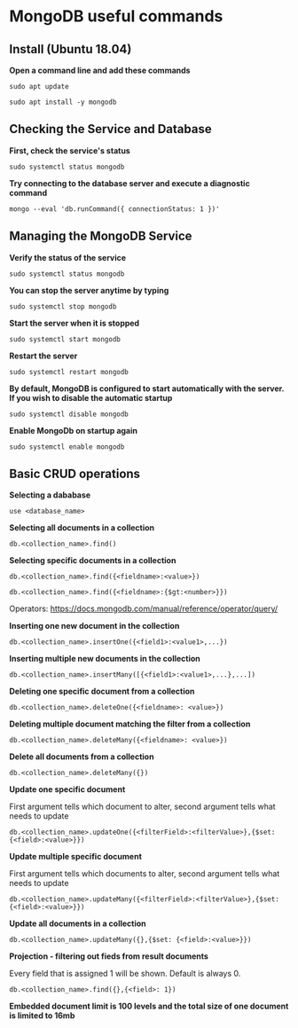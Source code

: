# MongoDB useful commands

## Install (Ubuntu 18.04)
**Open a command line and add these commands**

`sudo apt update`

`sudo apt install -y mongodb`

## Checking the Service and Database

**First, check the service's status**

`sudo systemctl status mongodb`

**Try connecting to the database server and execute a diagnostic command**

`mongo --eval 'db.runCommand({ connectionStatus: 1 })'`

## Managing the MongoDB Service

**Verify the status of the service**

`sudo systemctl status mongodb`

**You can stop the server anytime by typing**

`sudo systemctl stop mongodb`

**Start the server when it is stopped**

`sudo systemctl start mongodb`

**Restart the server**

`sudo systemctl restart mongodb`

**By default, MongoDB is configured to start automatically with the server. If you wish to disable the automatic startup**

`sudo systemctl disable mongodb`

**Enable MongoDb on startup again**

`sudo systemctl enable mongodb`

## Basic CRUD operations

**Selecting a dababase**

`use <database_name>`

**Selecting all documents in a collection**

`db.<collection_name>.find()`

**Selecting specific documents in a collection**

`db.<collection_name>.find({<fieldname>:<value>})`

`db.<collection_name>.find({<fieldname>:{$gt:<number>}})`

Operators: https://docs.mongodb.com/manual/reference/operator/query/


**Inserting one new document in the collection**

`db.<collection_name>.insertOne({<field1>:<value1>,...})`

**Inserting multiple new documents in the collection**

`db.<collection_name>.insertMany([{<field1>:<value1>,...},...])`

**Deleting one specific document from a collection**

`db.<collection_name>.deleteOne({<fieldname>: <value>})`

**Deleting multiple document matching the filter from a collection**

`db.<collection_name>.deleteMany({<fieldname>: <value>})`

**Delete all documents from a collection**

`db.<collection_name>.deleteMany({})`

**Update one specific document**

First argument tells which document to alter, second argument tells what needs to update 

`db.<collection_name>.updateOne({<filterField>:<filterValue>},{$set: {<field>:<value>}})`

**Update multiple specific document**

First argument tells which documents to alter, second argument tells what needs to update  

`db.<collection_name>.updateMany({<filterField>:<filterValue>},{$set: {<field>:<value>}})`

**Update all documents in a collection**

`db.<collection_name>.updateMany({},{$set: {<field>:<value>}})`


**Projection - filtering out fieds from result documents**

Every field that is assigned 1 will be shown. Default is always 0.

`db.<collection_name>.find({},{<field>: 1})`


**Embedded document limit is 100 levels and the total size of one document is limited to 16mb**



